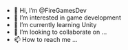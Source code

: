 - 👋 Hi, I’m @FireGamesDev
- 👀 I’m interested in game development
- 🌱 I’m currently learning Unity
- 💞️ I’m looking to collaborate on ...
- 📫 How to reach me ...

<!---
FireGamesDev/FireGamesDev is a ✨ special ✨ repository because its `README.md` (this file) appears on your GitHub profile.
You can click the Preview link to take a look at your changes.
--->
